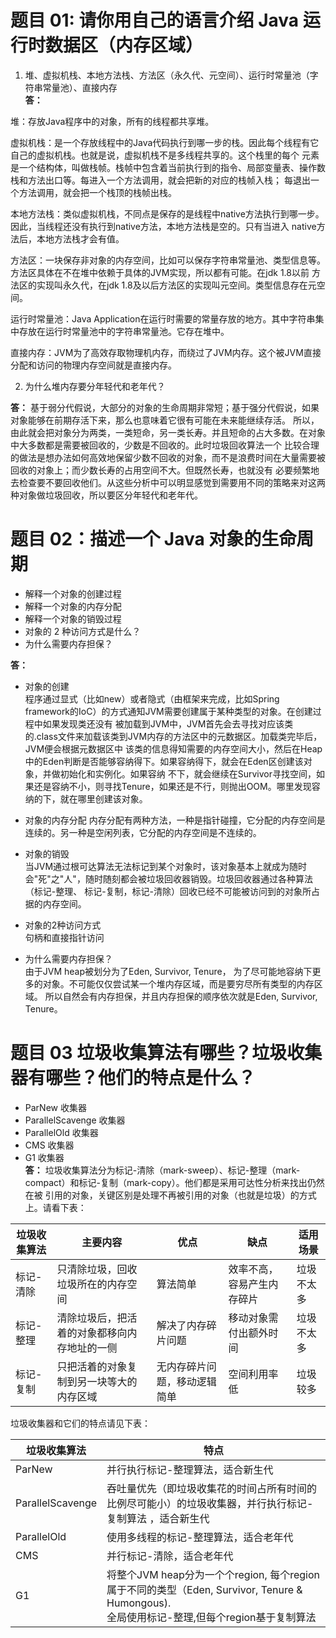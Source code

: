 # 题目 01: 请你用自己的语言介绍 Java 运行时数据区（内存区域）
1. 堆、虚拟机栈、本地方法栈、方法区（永久代、元空间）、运行时常量池（字符串常量池）、直接内存  
**答：**  

堆：存放Java程序中的对象，所有的线程都共享堆。  

虚拟机栈：是一个存放线程中的Java代码执行到哪一步的栈。因此每个线程有它自己的虚拟机栈。也就是说，虚拟机栈不是多线程共享的。这个栈里的每个
元素是一个结构体，叫做栈帧。栈帧中包含着当前执行到的指令、局部变量表、操作数栈和方法出口等。每进入一个方法调用，就会把新的对应的栈帧入栈；
每退出一个方法调用，就会把一个栈顶的栈帧出栈。  

本地方法栈：类似虚拟机栈，不同点是保存的是线程中native方法执行到哪一步。因此，当线程还没有执行到native方法，本地方法栈是空的。只有当进入
native方法后，本地方法栈才会有值。  
  
方法区：一块保存非对象的内存空间，比如可以保存字符串常量池、类型信息等。方法区具体在不在堆中依赖于具体的JVM实现，所以都有可能。在jdk 1.8以前
方法区的实现叫永久代，在jdk 1.8及以后方法区的实现叫元空间。类型信息存在元空间。  
  
运行时常量池：Java Application在运行时需要的常量存放的地方。其中字符串集中存放在运行时常量池中的字符串常量池。它存在堆中。 
  
直接内存：JVM为了高效存取物理机内存，而绕过了JVM内存。这个被JVM直接分配和访问的物理内存空间就是直接内存。

2. 为什么堆内存要分年轻代和老年代？  

**答：** 基于弱分代假说，大部分的对象的生命周期非常短；基于强分代假说，如果对象能够在前期存活下来，那么也意味着它很有可能在未来能继续存活。
所以，由此就会把对象分为两类，一类短命，另一类长寿。并且短命的占大多数。在对象中大多数都是需要被回收的，少数是不回收的。此时垃圾回收算法一个
比较合理的做法是想办法如何高效地保留少数不回收的对象，而不是浪费时间在大量需要被回收的对象上；而少数长寿的占用空间不大。但既然长寿，也就没有
必要频繁地去检查要不要回收他们。从这些分析中可以明显感觉到需要用不同的策略来对这两种对象做垃圾回收，所以要区分年轻代和老年代。  

# 题目 02：描述一个 Java 对象的生命周期
* 解释一个对象的创建过程
* 解释一个对象的内存分配
* 解释一个对象的销毁过程
* 对象的 2 种访问方式是什么？
* 为什么需要内存担保？
   
**答：** 
* 对象的创建  
程序通过显式（比如new）或者隐式（由框架来完成，比如Spring framework的IoC）的方式通知JVM需要创建属于某种类型的对象。在创建过程中如果发现类还没有
被加载到JVM中，JVM首先会去寻找对应该类的.class文件来加载该类到JVM内存的方法区中的元数据区。加载类完毕后，JVM便会根据元数据区中
该类的信息得知需要的内存空间大小，然后在Heap中的Eden判断是否能够容纳得下。如果容纳得下，就会在Eden区创建该对象，并做初始化和实例化。如果容纳
不下，就会继续在Survivor寻找空间，如果还是容纳不小，则寻找Tenure，如果还是不行，则抛出OOM。哪里发现容纳的下，就在哪里创建该对象。
* 对象的内存分配
内存分配有两种方法，一种是指针碰撞，它分配的内存空间是连续的。另一种是空闲列表，它分配的内存空间是不连续的。
* 对象的销毁  
当JVM通过根可达算法无法标记到某个对象时，该对象基本上就成为随时会"死"之"人"，随时随刻都会被垃圾回收器销毁。垃圾回收器通过各种算法（标记-整理、
标记-复制，标记-清除）回收已经不可能被访问到的对象所占据的内存空间。
* 对象的2种访问方式  
句柄和直接指针访问

* 为什么需要内存担保？  
由于JVM heap被划分为了Eden, Survivor, Tenure， 为了尽可能地容纳下更多的对象。不可能仅仅尝试某一个堆内存区域，而是要穷尽所有类型的内存区域。
所以自然会有内存担保，并且内存担保的顺序依次就是Eden, Survivor, Tenure。  

# 题目 03 垃圾收集算法有哪些？垃圾收集器有哪些？他们的特点是什么？
* ParNew 收集器
* ParallelScavenge 收集器
* ParallelOld 收集器
* CMS 收集器
* G1 收集器  
**答：** 垃圾收集算法分为标记-清除（mark-sweep）、标记-整理（mark-compact）和标记-复制（mark-copy）。他们都是采用可达性分析来找出仍然在被
引用的对象，关键区别是处理不再被引用的对象（也就是垃圾）的方式上。请看下表： 

| 垃圾收集算法 | 主要内容                   | 优点             | 缺点            |适用场景|
|-----------|------------------------|----------------|---------------|------|
| 标记-清除  | 只清除垃圾，回收垃圾所在的内存空间      | 算法简单           | 效率不高，容易产生内存碎片 |垃圾不太多|
| 标记-整理  | 清除垃圾后，把活着的对象都移向内存地址的一侧 | 解决了内存碎片问题      | 移动对象需付出额外时间   |垃圾不太多|
| 标记-复制  | 只把活着的对象复制到另一块等大的内存区域   | 无内存碎片问题，移动逻辑简单 | 空间利用率低        |垃圾较多|

垃圾收集器和它们的特点请见下表：

| 垃圾收集算法           | 特点                                                                                                         |
|------------------|------------------------------------------------------------------------------------------------------------|
| ParNew           | 并行执行标记-整理算法，适合新生代                                                                                          |
| ParallelScavenge | 吞吐量优先（即垃圾收集花的时间占所有时间的比例尽可能小）的垃圾收集器，并行执行标记-复制算法 ，适合新生代                                                      |
| ParallelOld      | 使用多线程的标记-整理算法，适合老年代                                                                                        |
| CMS              | 并行标记-清除，适合老年代                                                                                              |
| G1               | 将整个JVM heap分为一个个region, 每个region属于不同的类型（Eden, Survivor, Tenure & Humongous).<br/>全局使用标记-整理,但每个region基于复制算法 |